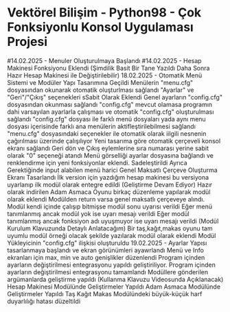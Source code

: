 # Vektörel Bilişim - Python98 - Çok Fonksiyonlu Konsol Uygulaması Projesi
#14.02.2025 - Menuler Oluşturulmaya Başlandı
#14.02.2025 - Hesap Makinesi Fonksiyonu Eklendi (Şimdilik Basit Bir Tane Yazıldı Daha Sonra Hazır Hesap Makinesi ile Değiştirilebilir)
18.02.2025 - Otomatik Menü Sistemi ve Modüler Yapı Tasarımına Geçildi
Menülerin "menu.cfg" dosyasından okunarak otomatik oluşturlması sağlandı
"Ayarlar" ve "Geri"/"Çıkış" seçenekleri sSabit Olarak Eklendi
Genel ayarların "config.cfg" dosyasından okunması sağlandı
"config.cfg" mevcut olamasa programın dahi varsayılan ayarlarla çalışması ve otomatik "config.cfg" oluşturulması sağlandı
"config.cfg" dosyası ile farklı menü dosyaları yada aynı menu dosyası içerisinde farklı ana menülerin aktifleştirilebilmesi sağlandı
"menu.cfg" dosyasındaki seçenekler ile otomatik olarak iilgili nesnenin çağırılması üzerinde çalışılıyor
Yeni tasarıma göre otomatik çerçeveli konsol ekranı sağlandı
Geri dön ve Çıkış eylemlerine sıra numarası yerine sabit olarak "0" seçeneği atandı
Menü görselliği ayarlar dosyasına bağlandı ve renklendirme için yeni fonksiyonlar eklendi. Sadeleştirildi
Ayrıca Gerektiğinde input alabilen menü harici Genel Maksatlı Çerçeve Oluşturma Ekranı Tasarlandı
İlk version için yazdığım hesap makinesi bu versiyona uyarlanıp ilk modül olarak entegre edildi (Geliştirme Devam Ediyor)
Hazır olarak indirilen Adam Asmaca Oyunu birkaç düzenleme yapılarak modül olarak eklendi
Modülden return varsa genel maksatlı çerçeveye alındı. Modül kendi içinde çalışıp bitmişse modül sonu uyarısı verildi
Eğer menü tanımlanmış ancak modül yok ise uyarı mesajı verildi
Eğer modül tanımlanmış ancak fonksiyon adı uyuşmuyor ise uyarı mesajı verildi (Modül Kurulum Klavuzunda Detaylı Anlatacağım)
Bir taş,kağıt,makas oyunu tam uyumlu modül örneği olacak şekilde yazılarak modül olarak eklendi
Modül Yükleyicinin "config.cfg" ilişkisi oluşturuldu
19.02.2025 - Ayarlar Yapısı tasarlanmaya başlandı ve ekran görünümleri ayawrlandı
Menü ve Info ekranları için max, min ve auto genişlikler düzenlendi
Program içinden ayarların değiştirilmesi entegrasyonu yapıldı geliştiriliyor.
Program içinden ayarların değiştirilmesi entegrasyonu tamamlandı
Modüllere gönderilen argümanlarda geliştirme yapıldı (Kullanma Klavuzu Videosunda Açıklanacak)
Hesap Makinesi Modülünde Geliştirmeler Yapıldı
Adam Asmaca Modülünde Geliştirmeler Yapıldı
Taş Kağıt Makas Modülündeki büyük-küçük harf duyarlılığı hatası düzeltildi
